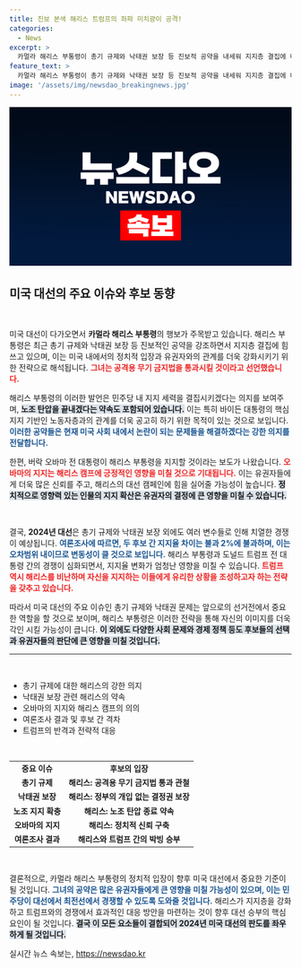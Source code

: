 ```yaml
---
title: 진보 본색 해리스 트럼프의 좌파 미치광이 공격!
categories:
  - News
excerpt: >
  카멀라 해리스 부통령이 총기 규제와 낙태권 보장 등 진보적 공약을 내세워 지지층 결집에 나섰습니다. 오바마 전 대통령의 지지 발표도 임박하며, 해리스와 트럼프의 박빙 대결이 예고됩니다!
feature_text: >
  카멀라 해리스 부통령이 총기 규제와 낙태권 보장 등 진보적 공약을 내세워 지지층 결집에 나섰습니다. 오바마 전 대통령의 지지 발표도 임박하며, 해리스와 트럼프의 박빙 대결이 예고됩니다!
image: '/assets/img/newsdao_breakingnews.jpg'
---
```


<p><img src="/assets/img/newsdao_breakingnews.jpg" alt="firstkoreanews 속보" /></p>

<h2 data-ke-size="size26">미국 대선의 주요 이슈와 후보 동향</h2>

<p data-ke-size="size16">&nbsp;</p>

<p>미국 대선이 다가오면서 <strong>카멀라 해리스 부통령</strong>의 행보가 주목받고 있습니다. 해리스 부통령은 최근 총기 규제와 낙태권 보장 등 진보적인 공약을 강조하면서 지지층 결집에 힘쓰고 있으며, 이는 미국 내에서의 정치적 입장과 유권자와의 관계를 더욱 강화시키기 위한 전략으로 해석됩니다. <b><span style="color: #ee2323;">그녀는 공격용 무기 금지법을 통과시킬 것이라고 선언했습니다.</span></b> </p>

<p>해리스 부통령의 이러한 발언은 민주당 내 지지 세력을 결집시키겠다는 의지를 보여주며, <b><span style="background-color: #21538527;">노조 탄압을 끝내겠다는 약속도 포함되어 있습니다.</span></b> 이는 특히 바이든 대통령의 핵심 지지 기반인 노동자층과의 관계를 더욱 공고히 하기 위한 목적이 있는 것으로 보입니다. <b><span style="color: #1a5490;">이러한 공약들은 현재 미국 사회 내에서 논란이 되는 문제들을 해결하겠다는 강한 의지를 전달합니다.</span></b> </p>

<p>한편, <b></b>버락 오바마 전 대통령이 해리스 부통령을 지지할 것이라는 보도가 나왔습니다. <b><span style="color: #ee2323;">오바마의 지지는 해리스 캠프에 긍정적인 영향을 미칠 것으로 기대됩니다.</span></b> 이는 유권자들에게 더욱 많은 신뢰를 주고, 해리스의 대선 캠페인에 힘을 실어줄 가능성이 높습니다. <b><span style="background-color: #21538527;">정치적으로 영향력 있는 인물의 지지 확산은 유권자의 결정에 큰 영향을 미칠 수 있습니다.</span></b> </p>

<p data-ke-size="size16">&nbsp;</p>

<p>결국, <strong>2024년 대선</strong>은 총기 규제와 낙태권 보장 외에도 여러 변수들로 인해 치열한 경쟁이 예상됩니다. <b><span style="color: #1a5490;">여론조사에 따르면, 두 후보 간 지지율 차이는 불과 2%에 불과하며, 이는 오차범위 내이므로 변동성이 클 것으로 보입니다.</span></b> 해리스 부통령과 도널드 트럼프 전 대통령 간의 경쟁이 심화되면서, 지지율 변화가 엄청난 영향을 미칠 수 있습니다. <b><span style="color: #ee2323;">트럼프 역시 해리스를 비난하며 자신을 지지하는 이들에게 유리한 상황을 조성하고자 하는 전략을 갖추고 있습니다.</span></b> </p>

<p>따라서 미국 대선의 주요 이슈인 총기 규제와 낙태권 문제는 앞으로의 선거전에서 중요한 역할을 할 것으로 보이며, 해리스 부통령은 이러한 전략을 통해 자신의 이미지를 더욱 각인 시킬 가능성이 큽니다. <b><span style="background-color: #21538527;">이 외에도 다양한 사회 문제와 경제 정책 등도 후보들의 선택과 유권자들의 판단에 큰 영향을 미칠 것입니다.</span></b> </p>

<hr>

<p data-ke-size="size16">&nbsp;</p>

<ul>
    <li>총기 규제에 대한 해리스의 강한 의지</li>
    <li>낙태권 보장 관련 해리스의 약속</li>
    <li>오바마의 지지와 해리스 캠프의 의의</li>
    <li>여론조사 결과 및 후보 간 격차</li>
    <li>트럼프의 반격과 전략적 대응</li>
</ul>

<p data-ke-size="size16">&nbsp;</p>

<table style="width: 100%; text-align: center;">
    <tr>
        <td style="text-align: center; height: 17px;"><b>중요 이슈</b></td>
        <td style="text-align: center; height: 17px;"><b>후보의 입장</b></td>
    </tr>
    <tr>
        <td style="text-align: center; height: 17px;"><b>총기 규제</b></td>
        <td style="text-align: center; height: 17px;"><b>해리스: 공격용 무기 금지법 통과 관철</b></td>
    </tr>
    <tr>
        <td style="text-align: center; height: 17px;"><b>낙태권 보장</b></td>
        <td style="text-align: center; height: 17px;"><b>해리스: 정부의 개입 없는 결정권 보장</b></td>
    </tr>
    <tr>
        <td style="text-align: center; height: 17px;"><b>노조 지지 확충</b></td>
        <td style="text-align: center; height: 17px;"><b>해리스: 노조 탄압 종료 약속</b></td>
    </tr>
    <tr>
        <td style="text-align: center; height: 17px;"><b>오바마의 지지</b></td>
        <td style="text-align: center; height: 17px;"><b>해리스: 정치적 신뢰 구축</b></td>
    </tr>
    <tr>
        <td style="text-align: center; height: 17px;"><b>여론조사 결과</b></td>
        <td style="text-align: center; height: 17px;"><b>해리스와 트럼프 간의 박빙 승부</b></td>
    </tr>
</table>

<p data-ke-size="size16">&nbsp;</p>

<p>결론적으로, 카멀라 해리스 부통령의 정치적 입장이 향후 미국 대선에서 중요한 기준이 될 것입니다. <b><span style="color: #1a5490;">그녀의 공약은 많은 유권자들에게 큰 영향을 미칠 가능성이 있으며, 이는 민주당이 대선에서 최전선에서 경쟁할 수 있도록 도와줄 것입니다.</span></b> 해리스가 지지층을 강화하고 트럼프와의 경쟁에서 효과적인 대응 방안을 마련하는 것이 향후 대선 승부의 핵심 요인이 될 것입니다. <b><span style="background-color: #21538527;">결국 이 모든 요소들이 결합되어 2024년 미국 대선의 판도를 좌우하게 될 것입니다.</span></b></p>
실시간 뉴스 속보는, <a href="https://newsdao.kr" rel="dofollow">https://newsdao.kr</a>



